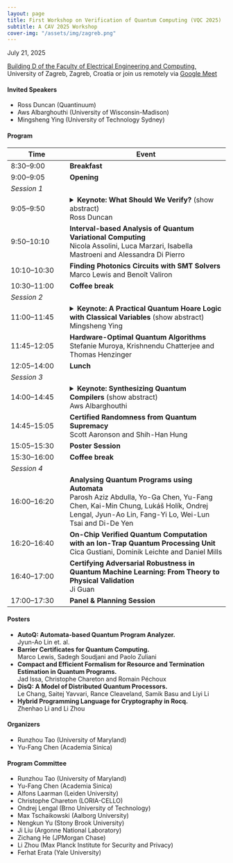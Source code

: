 ```yaml
---
layout: page
title: First Workshop on Verification of Quantum Computing (VQC 2025)
subtitle: A CAV 2025 Workshop
cover-img: "/assets/img/zagreb.png"
---
```


<div class="workshop-details">
    <span class="workshop-detail">
        <i class="fas fa-calendar-alt"></i> July 21, 2025
    </span>
    <span class="workshop-detail">
        <i class="fas fa-location-dot"></i> <p><a href="https://www.google.com/maps/place/Faculty+of+Electrical+Engineering+and+Computing/@45.8003692,15.968797,17z/data=!3m1!4b1!4m6!3m5!1s0x4765d6f150cf2ccd:0x739e5c279fd98531!8m2!3d45.8003692!4d15.9713773!16zL20vMGd3dDd3?entry=ttu&g_ep=EgoyMDI1MDMxNy4wIKXMDSoJLDEwMjExNDUzSAFQAw%3D%3D">Building D of the Faculty of Electrical Engineering and Computing, </a>  <br/> University of Zagreb, Zagreb, Croatia or join us remotely via <a href="https://meet.google.com/hgw-mgem-bhq">Google Meet </a> </p>
</span>
</div>

<!-- [Presentation Submission](https://easychair.org/conferences/?conf=vqc2025) -->

<!-- <span style="color:red">Due to several requests, we have extended the submission deadline to May 15.</span> -->

<!-- <span style="color:red">The notification deadline is extended to June 15. If you need to receive the result earlier for travel arrangements, please feel free to contact the co-chairs.</span> -->

#### Invited Speakers
- Ross Duncan (Quantinuum)
- Aws Albarghouthi (University of Wisconsin-Madison)
- Mingsheng Ying (University of Technology Sydney)

#### Program
<table>
  <thead>
    <tr>
      <th style="width: 120px;">Time</th>
      <th>Event</th>
    </tr>
  </thead>
  <tbody>
    <tr><td>8:30–9:00</td><td><strong>Breakfast</strong></td></tr>
    <tr><td>9:00–9:05</td><td><strong>Opening</strong></td></tr>
    <tr><td colspan="2"><em>Session 1</em></td></tr>
    <tr><td>9:05–9:50</td><td><details>
    <summary><strong>Keynote: What Should We Verify?</strong> (show abstract)<br>Ross Duncan</summary>
    <br>Verification usually means to guarantee that a computational system is correct with respect to some specification. Can this definition survive in the context of quantum computing? What parts of the system can be verified? What notions of correctness are helpful? What properties of realistic systems can be verified? What* should *we verify? I will survey the field and give some perspective on the challenges and opportunities for automated verification of quantum software. Spoiler: it's the compiler.
    </details> </td></tr>
    <tr><td>9:50–10:10</td><td><strong>Interval-based Analysis of Quantum Variational Computing</strong><br>Nicola Assolini, Luca Marzari, Isabella Mastroeni and Alessandra Di Pierro</td></tr>
    <tr><td>10:10–10:30</td><td><strong>Finding Photonics Circuits with SMT Solvers</strong><br>Marco Lewis and Benoît Valiron</td></tr>
    <tr><td>10:30–11:00</td><td><strong>Coffee break</strong></td></tr>
    <tr><td colspan="2"><em>Session 2</em></td></tr>
    <tr><td>11:00–11:45</td><td><details>
    <summary><strong>Keynote: A Practical Quantum Hoare Logic with Classical Variables</strong> (show abstract)<br>Mingsheng Ying</summary>
<br>We present a Hoare-style logic for reasoning about quantum programs with classical variables. Our approach offers several improvements over previous work:<br>
(1) Enhanced expressivity of the programming language: Our logic applies to quantum programs with classical variables that incorporate quantum arrays and parameterized quantum gates, which have not been addressed in previous research on quantum Hoare logic, either with or without classical variables.<br>
(2) Intuitive correctness specifications: In our logic, preconditions and postconditions for quantum programs with classical variables are specified as a pair consisting of a classical first-order logical formula and a quantum predicate formula (possibly parameterized by classical variables). These specifications offer greater clarity and align more closely with the programmer's intuitive understanding of quantum and classical interactions.<br>
(3) Simplified proof system: By introducing a novel idea in formulating a proof rule for reasoning about quantum measurements, along with (2), we develop a proof system for quantum programs that requires only minimal modifications to classical Hoare logic. Furthermore, this proof system can be effectively and conveniently combined with classical first-order logic to verify quantum programs with classical variables.<br>
As a result, the learning curve for quantum program verification techniques is significantly reduced for those already familiar with classical program verification techniques, and existing tools for verifying classical programs can be more easily adapted for quantum program verification.
</details></td></tr>
    <tr><td>11:45–12:05</td><td><strong>Hardware-Optimal Quantum Algorithms</strong><br>Stefanie Muroya, Krishnendu Chatterjee and Thomas Henzinger</td></tr>
    <tr><td>12:05–14:00</td><td><strong>Lunch</strong></td></tr>
    <tr><td colspan="2"><em>Session 3</em></td></tr>
    <tr><td>14:00–14:45</td><td><details>
    <summary><strong>Keynote: Synthesizing Quantum Compilers</strong> (show abstract)<br>Aws Albarghouthi</summary>
<br>The promise of quantum computing has tantalized researchers for decades, and recent breakthroughs in physical implementations have brought this technology closer to reality. However, the quantum computing landscape remains highly dynamic: competing physical substrates, fault tolerance schemes, and architectures continue to emerge with no clear frontrunner. This diversity creates a significant bottleneck in the compilation pipeline – developing and maintaining separate compilers for each new device or experimental setup is both time-consuming and error-prone.<br>

In this talk, I will present an alternative approach: automatically synthesizing device-specific quantum circuit compilers. This synthesis-based methodology enables rapid iteration while maintaining correctness guarantees. I will focus on the optimizer component, which reduces circuit size to minimize quantum computation errors. I will demonstrate how automatically synthesized optimizers can achieve superior performance compared to sophisticated hand-crafted alternatives. I will also discuss recent results on synthesizing device-specific mapping and routing algorithms.
</details></td></tr>
    <tr><td>14:45–15:05</td><td><strong>Certified Randomness from Quantum Supremacy</strong><br>Scott Aaronson and Shih-Han Hung</td></tr>
    <tr><td>15:05–15:30</td><td><strong>Poster Session</strong></td></tr>
    <tr><td>15:30–16:00</td><td><strong>Coffee break</strong></td></tr>
    <tr><td colspan="2"><em>Session 4</em></td></tr>
    <tr><td>16:00–16:20</td><td><strong>Analysing Quantum Programs using Automata</strong><br>Parosh Aziz Abdulla, Yo-Ga Chen, Yu-Fang Chen, Kai-Min Chung, Lukáš Holík, Ondrej Lengal, Jyun-Ao Lin, Fang-Yi Lo, Wei-Lun Tsai and Di-De Yen</td></tr>
    <tr><td>16:20–16:40</td><td><strong>On-Chip Verified Quantum Computation with an Ion-Trap Quantum Processing Unit</strong><br>Cica Gustiani, Dominik Leichte and Daniel Mills</td></tr>
    <tr><td>16:40–17:00</td><td><strong>Certifying Adversarial Robustness in Quantum Machine Learning: From Theory to Physical Validation</strong><br>Ji Guan</td></tr>
    <tr><td>17:00–17:30</td><td><strong>Panel & Planning Session</strong></td></tr>
  </tbody>
</table>

#### Posters
- **AutoQ: Automata-based Quantum Program Analyzer.** <br> Jyun-Ao Lin et. al.
- **Barrier Certificates for Quantum Computing.** <br> Marco Lewis, Sadegh Soudjani and Paolo Zuliani
- **Compact and Efficient Formalism for Resource and Termination Estimation in Quantum Programs.** <br>	Jad Issa, Christophe Chareton and Romain Péchoux
- **DisQ: A Model of Distributed Quantum Processors.** <br> Le Chang, Saitej Yavvari, Rance Cleaveland, Samik Basu and Liyi Li	
- **Hybrid Programming Language for Cryptography in Rocq.** <br> Zhenhao Li and Li Zhou

#### Organizers
- Runzhou Tao (University of Maryland)
- Yu-Fang Chen (Academia Sinica)

#### Program Committee
- Runzhou Tao (University of Maryland)
- Yu-Fang Chen (Academia Sinica)
- Alfons Laarman (Leiden University)
- Christophe Chareton (LORIA-CELLO)
- Ondrej Lengal (Brno University of Technology)
- Max Tschaikowski (Aalborg University)
- Nengkun Yu (Stony Brook University)
- Ji Liu (Argonne National Laboratory)
- Zichang He (JPMorgan Chase)
- Li Zhou (Max Planck Institute for Security and Privacy)
- Ferhat Erata (Yale University)



